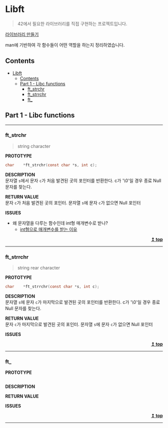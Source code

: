 # Libft

> 42에서 필요한 라이브러리를 직접 구현하는 프로젝트입니다.

[라이브러리 만들기]()

man에 기반하여 각 함수들이 어떤 역할을 하는지 정리하였습니다.

## Contents

- [Libft](#libft)
  - [Contents](#contents)
  - [Part 1 - Libc functions](#part-1---libc-functions)
    - [ft_strchr](#ft_strchr)
    - [ft_strrchr](#ft_strrchr)
    - [ft_](#ft_)

## Part 1 - Libc functions

---

### ft_strchr
> string  character

**PROTOTYPE**
```c
char    *ft_strchr(const char *s, int c);
```

**DESCRIPTION**  
문자열 `s`에서 문자 `c`가 처음 발견된 곳의 포인터를 반환한다. c가 '\0'일 경우 종료 Null 문자를 찾는다.


**RETURN VALUE**  
문자 `c`가 처음 발견된 곳의 포인터. 문자열 `s`에 문자 `c`가 없으면 Null 포인터

**ISSUES**  
- 왜 문자열을 다루는 함수인데 int형 매개변수로 받나?
  - [int형으로 매개변수를 받는 이유]()

<div align = "right">
    <b><a href = "#Contents">↥ top</a></b>
</div>

---

### ft_strrchr
> string rear character

**PROTOTYPE**
```c
char    *ft_strrchr(const char *s, int c);
```

**DESCRIPTION**  
문자열 `s`에 문자 `c`가 마지막으로 발견된 곳의 포인터를 반환한다. c가 '\0'일 경우 종료 Null 문자를 찾는다.

**RETURN VALUE**  
문자 `c`가 마지막으로 발견된 곳의 포인터. 문자열 `s`에 문자 `c`가 없으면 Null 포인터

**ISSUES**  

<div align = "right">
    <b><a href = "#Contents">↥ top</a></b>
</div>

---

### ft_
> 

**PROTOTYPE**
```c

```

**DESCRIPTION**  


**RETURN VALUE**  


**ISSUES**  

<div align = "right">
    <b><a href = "#Contents">↥ top</a></b>
</div>

---